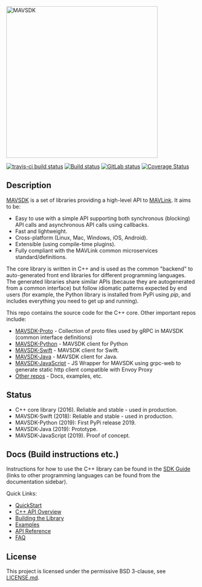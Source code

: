 <img alt="MAVSDK" src="https://mavsdk.mavlink.io/develop/assets/site/sdk_logo_full.png" width="400">

[![travis-ci build status](https://travis-ci.org/mavlink/MAVSDK.svg?branch=develop)](https://travis-ci.org/mavlink/MAVSDK)
[![Build status](https://ci.appveyor.com/api/projects/status/1ntjvooywpxmoir8/branch/develop?svg=true)](https://ci.appveyor.com/project/Dronecode/dronecore/branch/develop)
[![GitLab status](https://gitlab.com/mavsdk/MAVSDK/badges/develop/pipeline.svg)](https://gitlab.com/mavsdk/MAVSDK/commits/develop)
[![Coverage Status](https://coveralls.io/repos/github/mavlink/MAVSDK/badge.svg?branch=develop)](https://coveralls.io/github/mavlink/MAVSDK?branch=develop)

## Description

[MAVSDK](https://mavsdk.mavlink.io/develop/en/) is a set of libraries providing a high-level API to [MAVLink](https://mavlink.io/en/).
It aims to be:
- Easy to use with a simple API supporting both synchronous (blocking) API calls and asynchronous API calls using callbacks.
- Fast and lightweight.
- Cross-platform (Linux, Mac, Windows, iOS, Android).
- Extensible (using compile-time plugins).
- Fully compliant with the MAVLink common microservices standard/definitions.

The core library is written in C++ and is used as the common "backend" to auto-generated front end libraries for different programming languages. The generated libraries share similar APIs (because they are autogenerated from a common interface) but follow idiomatic patterns expected by end users (for example, the Python library is installed from PyPi using *pip*, and includes everything you need to get up and running).

This repo contains the source code for the C++ core.
Other important repos include:
- [MAVSDK-Proto](https://github.com/mavlink/MAVSDK-Proto) - Collection of proto files used by gRPC in MAVSDK (common interface definitions)
- [MAVSDK-Python](https://github.com/mavlink/MAVSDK-Python) - MAVSDK client for Python
- [MAVSDK-Swift](https://github.com/mavlink/MAVSDK-Swift) - MAVSDK client for Swift.
- [MAVSDK-Java](https://github.com/mavlink/MAVSDK-Java) - MAVSDK client for Java.
- [MAVSDK-JavaScript](https://github.com/mavlink/MAVSDK-JavaScript) - JS Wrapper for MAVSDK using grpc-web to generate static http client compatible with Envoy Proxy
- [Other repos](https://github.com/mavlink?q=MAVSDK) - Docs, examples, etc.


## Status

- C++ core library (2016). Reliable and stable - used in production.
- MAVSDK-Swift (2018): Reliable and stable - used in production.
- MAVSDK-Python (2019): First PyPi release 2019.
- MAVSDK-Java (2019): Prototype.
- MAVSDK-JavaScript (2019). Proof of concept.



## Docs (Build instructions etc.)

Instructions for how to use the C++ library can be found in the [SDK Guide](https://mavsdk.mavlink.io/develop/en/) (links to other programming languages can be found from the documentation sidebar).

Quick Links:

- [QuickStart](https://mavsdk.mavlink.io/develop/en/cpp/#getting-started)
- [C++ API Overview](https://mavsdk.mavlink.io/develop/en/cpp/#api-overview)
- [Building the Library](https://mavsdk.mavlink.io/develop/en/contributing/build.html)
- [Examples](https://mavsdk.mavlink.io/develop/en/examples/)
- [API Reference](https://mavsdk.mavlink.io/develop/en/api_reference/)
- [FAQ](https://mavsdk.mavlink.io/develop/en/getting_started/faq.html)


## License

This project is licensed under the permissive BSD 3-clause, see [LICENSE.md](LICENSE.md).
